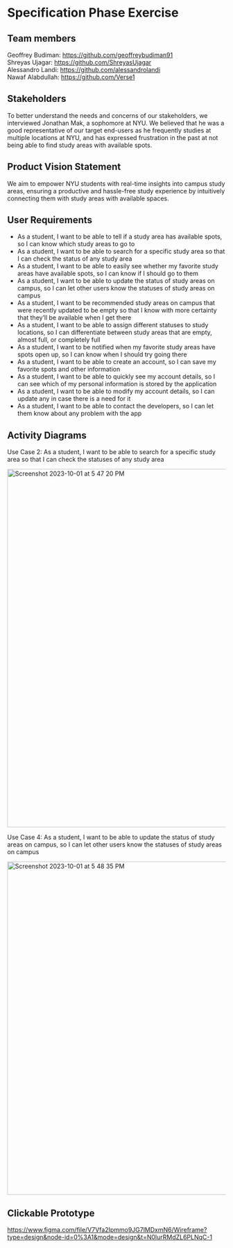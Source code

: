 # Specification Phase Exercise


## Team members

Geoffrey Budiman: https://github.com/geoffreybudiman91  
Shreyas Ujagar: https://github.com/ShreyasUjagar  
Alessandro Landi: https://github.com/alessandrolandi  
Nawaf Alabdullah: https://github.com/Verse1  

## Stakeholders

To better understand the needs and concerns of our stakeholders, we interviewed Jonathan Mak, a sophomore at NYU. We believed that he was a good representative of our target end-users as he frequently studies at multiple locations at NYU, and has expressed frustration in the past at not being able to find study areas with available spots.  

## Product Vision Statement

We aim to empower NYU students with real-time insights into campus study areas, ensuring a productive and hassle-free study experience by intuitively connecting them with study areas with available spaces.

## User Requirements

- As a student, I want to be able to tell if a study area has available spots, so I can know which study areas to go to
- As a student, I want to be able to search for a specific study area so that I can check the status of any study area
- As a student, I want to be able to easily see whether my favorite study areas have available spots, so I can know if I should go to them
- As a student, I want to be able to update the status of study areas on campus, so I can let other users know the statuses of study areas on campus
- As a student, I want to be recommended study areas on campus that were recently updated to be empty so that I know with more certainty that they’ll be available when I get there
- As a student, I want to be able to assign different statuses to study locations, so I can differentiate between study areas that are empty, almost full, or completely full
- As a student, I want to be notified when my favorite study areas have spots open up, so I can know when I should try going there
- As a student, I want to be able to create an account, so I can save my favorite spots and other information
- As a student, I want to be able to quickly see my account details, so I can see which of my personal information is stored by the application
- As a student, I want to be able to modify my account details, so I can update any in case there is a need for it
- As a student, I want to be able to contact the developers, so I can let them know about any problem with the app


## Activity Diagrams

Use Case 2: As a student, I want to be able to search for a specific study area so that I can check the statuses of any study area  

<img width="827" alt="Screenshot 2023-10-01 at 5 47 20 PM" src="https://github.com/software-students-fall2023/1-specification-exercise-team1/assets/117370617/261550ec-cbf5-4b79-9374-d3d38fdae42d">

  

  
Use Case 4: As a student, I want to be able to update the status of study areas on campus, so I can let other users know the statuses of study areas on campus  

<img width="769" alt="Screenshot 2023-10-01 at 5 48 35 PM" src="https://github.com/software-students-fall2023/1-specification-exercise-team1/assets/117370617/b26956a3-b6f2-4590-9927-de0f90c09445">  

## Clickable Prototype

https://www.figma.com/file/V7Vfa2Ipmmo9JG7lMDxmN6/Wireframe?type=design&node-id=0%3A1&mode=design&t=N0lurRMdZL6PLNqC-1 
